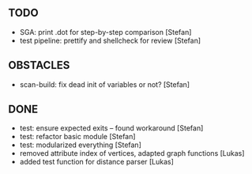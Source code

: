 ## TODO
- SGA: print .dot for step-by-step comparison [Stefan]
- test pipeline: prettify and shellcheck for review [Stefan]

## OBSTACLES
- scan-build: fix dead init of variables or not? [Stefan]

## DONE
- test: ensure expected exits – found workaround [Stefan]
- test: refactor basic module [Stefan]
- test: modularized everything [Stefan]
- removed attribute index of vertices, adapted graph functions [Lukas]
- added test function for distance parser [Lukas]

